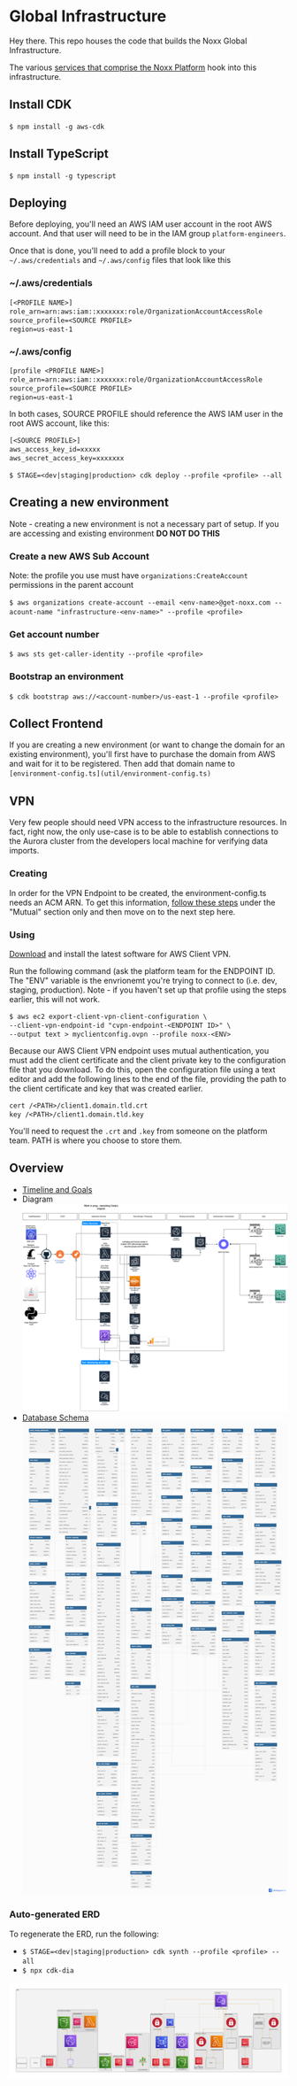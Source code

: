 # Global Infrastructure

Hey there. This repo houses the code that builds the Noxx Global Infrastructure.

The various [services that comprise the Noxx Platform](https://github.com/NoXX-Technologies/docs/blob/main/developers/services/README.md) hook into this infrastructure.

## Install CDK

`$ npm install -g aws-cdk`

## Install TypeScript

`$ npm install -g typescript`

## Deploying

Before deploying, you'll need an AWS IAM user account in the root AWS account. And that user will need to be in the IAM group `platform-engineers`.

Once that is done, you'll need to add a profile block to your `~/.aws/credentials` and `~/.aws/config` files that look like this

### ~/.aws/credentials

````
[<PROFILE NAME>]
role_arn=arn:aws:iam::xxxxxxx:role/OrganizationAccountAccessRole
source_profile=<SOURCE PROFILE>
region=us-east-1
````

### ~/.aws/config
````  
[profile <PROFILE NAME>]
role_arn=arn:aws:iam::xxxxxxx:role/OrganizationAccountAccessRole
source_profile=<SOURCE PROFILE>
region=us-east-1
````

In both cases, SOURCE PROFILE should reference the AWS IAM user in the root AWS account, like this:

````
[<SOURCE PROFILE>]
aws_access_key_id=xxxxx
aws_secret_access_key=xxxxxxx
````

`$ STAGE=<dev|staging|production> cdk deploy --profile <profile> --all`

## Creating a new environment

Note - creating a new environment is not a necessary part of setup. If you are accessing and existing environment **DO NOT DO THIS**

### Create a new AWS Sub Account

Note: the profile you use must have `organizations:CreateAccount` permissions in the parent account

`$ aws organizations create-account --email <env-name>@get-noxx.com --acount-name "infrastructure-<env-name>" --profile <profile>`

### Get account number

`$ aws sts get-caller-identity --profile <profile>`

### Bootstrap an environment

`$ cdk bootstrap aws://<account-number>/us-east-1 --profile <profile>`


## Collect Frontend

If you are creating a new environment (or want to change the domain for an existing environment), you'll first have to purchase the domain from AWS and wait for it to be registered. Then add that domain name to `[environment-config.ts](util/environment-config.ts)`

## VPN

Very few people should need VPN access to the infrastructure resources. In fact, right now, the only use-case is to be able to establish connections to the Aurora cluster from the developers local machine for verifying data imports.

### Creating

In order for the VPN Endpoint to be created, the environment-config.ts needs an ACM ARN. To get this information, [follow these steps](https://docs.aws.amazon.com/vpn/latest/clientvpn-admin/client-authentication.html#mutual) under the "Mutual" section only and then move on to the next step here.

### Using

[Download](https://aws.amazon.com/vpn/client-vpn-download/) and install the latest software for AWS Client VPN.

Run the following command (ask the platform team for the ENDPOINT ID. The "ENV" variable is the envrionemt you're trying to connect to (i.e. dev, staging, production). Note - if you haven't set up that profile using the steps earlier, this will not work.

````
$ aws ec2 export-client-vpn-client-configuration \
--client-vpn-endpoint-id "cvpn-endpoint-<ENDPOINT ID>" \
--output text > myclientconfig.ovpn --profile noxx-<ENV>
````

Because our AWS Client VPN endpoint uses mutual authentication, you must add the client certificate and the client private key to the configuration file that you download. To do this, open the configuration file using a text editor and add the following lines to the end of the file, providing the path to the client certificate and key that was created earlier.

````
cert /<PATH>/client1.domain.tld.crt
key /<PATH>/client1.domain.tld.key
````

You'll need to request the `.crt` and `.key` from someone on the platform team. PATH is where you choose to store them.



## Overview

- [Timeline and Goals](https://docs.google.com/spreadsheets/d/11EZpMwBINrwbvLawncP47e5jE4AiuK7G1mOnHFt0rGw/edit#gid=0)
- Diagram
  ![Diagram](Noxx%20Global%20Infrastructure%202.0.drawio.png)
- [Database Schema](https://dbdiagram.io/d/631f938d0911f91ba591ff92)
  ![Database Schema](Database%20Schema.png)

### Auto-generated ERD

To regenerate the ERD, run the following:

- `$ STAGE=<dev|staging|production> cdk synth --profile <profile> --all`
- `$ npx cdk-dia`

![Autogenerated ERD](diagram.png)
